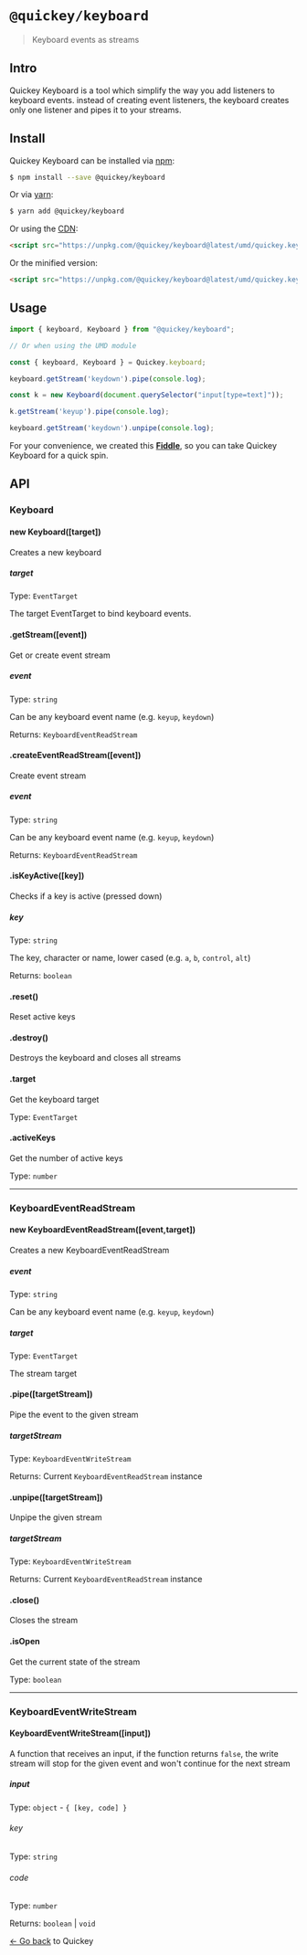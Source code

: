 # `@quickey/keyboard`

> Keyboard events as streams

## Intro

Quickey Keyboard is a tool which simplify the way you add listeners to keyboard events. instead of creating event listeners, the keyboard creates only one listener and pipes it to your streams.

## Install

Quickey Keyboard can be installed via [npm](https://www.npmjs.com):
```sh
$ npm install --save @quickey/keyboard
```

Or via [yarn](https://yarnpkg.com):
```sh
$ yarn add @quickey/keyboard
```

Or using the [CDN](https://unpkg.com):

```html
<script src="https://unpkg.com/@quickey/keyboard@latest/umd/quickey.keyboard.js"></script>
```
Or the minified version:
```html
<script src="https://unpkg.com/@quickey/keyboard@latest/umd/quickey.keyboard.min.js"></script>
```

## Usage

```javascript
import { keyboard, Keyboard } from "@quickey/keyboard";

// Or when using the UMD module

const { keyboard, Keyboard } = Quickey.keyboard;

keyboard.getStream('keydown').pipe(console.log);

const k = new Keyboard(document.querySelector("input[type=text]"));

k.getStream('keyup').pipe(console.log);

keyboard.getStream('keydown').unpipe(console.log);
```

For your convenience, we created this [**Fiddle**](http://jsfiddle.net/udidu/y2vm67wj/11/), so you can take Quickey Keyboard for a quick spin.

## API

### Keyboard

#### new Keyboard([target])

Creates a new keyboard

##### target

Type: `EventTarget`

The target EventTarget to bind keyboard events.

#### .getStream([event])

Get or create event stream

##### event

Type: `string`

Can be any keyboard event name (e.g. `keyup`, `keydown`)

Returns: `KeyboardEventReadStream`

#### .createEventReadStream([event])

Create event stream

##### event

Type: `string`

Can be any keyboard event name (e.g. `keyup`, `keydown`)

Returns: `KeyboardEventReadStream`

#### .isKeyActive([key])

Checks if a key is active (pressed down)

##### key

Type: `string`

The key, character or name, lower cased (e.g. `a`, `b`, `control`, `alt`)

Returns: `boolean`

#### .reset()

Reset active keys

#### .destroy()

Destroys the keyboard and closes all streams

#### .target

Get the keyboard target

Type: `EventTarget`

#### .activeKeys

Get the number of active keys

Type: `number`

---

### KeyboardEventReadStream

#### new KeyboardEventReadStream([event,target])

Creates a new KeyboardEventReadStream

##### event

Type: `string`

Can be any keyboard event name (e.g. `keyup`, `keydown`)

##### target

Type: `EventTarget`

The stream target

#### .pipe([targetStream])

Pipe the event to the given stream

##### targetStream

Type: `KeyboardEventWriteStream`

Returns: Current `KeyboardEventReadStream` instance

#### .unpipe([targetStream])

Unpipe the given stream

##### targetStream

Type: `KeyboardEventWriteStream`

Returns: Current `KeyboardEventReadStream` instance

#### .close()

Closes the stream

#### .isOpen

Get the current state of the stream

Type: `boolean`

---

### KeyboardEventWriteStream

#### KeyboardEventWriteStream([input])

A function that receives an input, if the function returns
`false`, the write stream will stop for the given event and won't
continue for the next stream

##### input

Type: `object` - `{ [key, code] }`

###### key

Type: `string`

###### code

Type: `number`

Returns: `boolean` | `void`

[&larr; Go back](/README) to Quickey